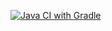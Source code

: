 [![Java CI with Gradle](https://github.com/EvgeniyaDem/work8_1/actions/workflows/blank.yml/badge.svg)](https://github.com/EvgeniyaDem/work8_1/actions/workflows/blank.yml)
